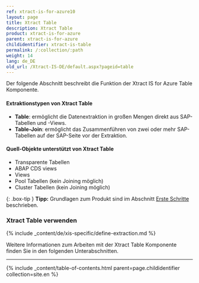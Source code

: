 ```yaml
---
ref: xtract-is-for-azure10
layout: page
title: Xtract Table
description: Xtract Table
product: xtract-is-for-azure
parent: xtract-is-for-azure
childidentifier: xtract-is-table
permalink: /:collection/:path
weight: 14
lang: de_DE
old_url: /Xtract-IS-DE/default.aspx?pageid=table
---
```

Der folgende Abschnitt beschreibt die Funktion der Xtract IS for Azure Table Komponente.<br>

#### Extraktionstypen von Xtract Table

- **Table**: ermöglicht die Datenextraktion in großen Mengen direkt aus SAP-Tabellen und -Views.<br>
- **Table-Join**: ermöglicht das Zusammenführen von zwei oder mehr SAP-Tabellen auf der SAP-Seite vor der Extraktion.<br>

#### Quell-Objekte unterstützt von Xtract Table

- Transparente Tabellen
- ABAP CDS views
- Views
- Pool Tabellen (kein Joining möglich)
- Cluster Tabellen (kein Joining möglich)

{: .box-tip }
**Tipp:** Grundlagen zum Produkt sind im Abschnitt [Erste Schritte](./erste-schritte) beschrieben.<br>

### Xtract Table verwenden
{% include _content/de/xis-specific/define-extraction.md %}

Weitere Informationen zum Arbeiten mit der Xtract Table Komponente finden Sie in den folgenden Unterabschnitten.

****
{% include _content/table-of-contents.html parent=page.childidentifier collection=site.en %}
